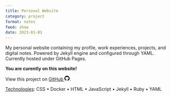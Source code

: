```yaml
---
title: Personal Website
category: project
format: notes
feed: show
date: 2023-01-01
---
```


My personal website containing my profile, work experiences, projects, and digital notes. Powered by Jekyll engine and configured through YAML. Currently hosted under GitHub Pages.

**You are curently on this website!**

View this project on [GitHub <img src="../../assets/img/github-icon.svg" alt="drawing" width="16"/>](https://github.com/yhouyang02/yhouyang02.github.io).

<u>Technologies</u>: CSS • Docker • HTML • JavaScript • Jekyll • Ruby • YAML
